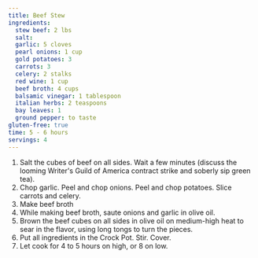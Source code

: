 ```yaml
---
title: Beef Stew 
ingredients:
  stew beef: 2 lbs
  salt:
  garlic: 5 cloves
  pearl onions: 1 cup
  gold potatoes: 3
  carrots: 3
  celery: 2 stalks
  red wine: 1 cup
  beef broth: 4 cups
  balsamic vinegar: 1 tablespoon
  italian herbs: 2 teaspoons
  bay leaves: 1
  ground pepper: to taste
gluten-free: true
time: 5 - 6 hours 
servings: 4
---
```


1. Salt the cubes of beef on all sides. Wait a few minutes (discuss the looming
   Writer's Guild of America contract strike and soberly sip green tea). 
2. Chop garlic. Peel and chop onions. Peel and chop potatoes. Slice carrots and
   celery.
3. Make beef broth
4. While making beef broth, saute onions and garlic in olive oil.
5. Brown the beef cubes on all sides in olive oil on medium-high heat to sear 
   in the flavor, using long tongs to turn the pieces. 
6. Put all ingredients in the Crock Pot. Stir. Cover.
7. Let cook for 4 to 5 hours on high, or 8 on low. 
